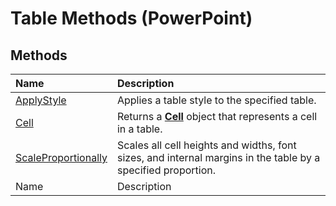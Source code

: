 
# Table Methods (PowerPoint)

## Methods



|**Name**|**Description**|
|:-----|:-----|
| [ApplyStyle](3e03bee2-d066-8687-f0cb-3b2460f44bbf.md)|Applies a table style to the specified table.|
| [Cell](31a2908b-7a33-994d-860a-e01da62729e7.md)|Returns a  **[Cell](e89e5d69-33b1-d7b1-0a6c-4dfd8b676977.md)** object that represents a cell in a table.|
| [ScaleProportionally](1c703fe7-d657-5588-1991-23304a5b2bda.md)|Scales all cell heights and widths, font sizes, and internal margins in the table by a specified proportion.|
|Name|Description|
